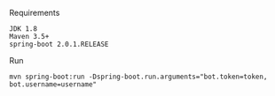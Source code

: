 



Requirements

    JDK 1.8 
    Maven 3.5+
    spring-boot 2.0.1.RELEASE 


Run

    mvn spring-boot:run -Dspring-boot.run.arguments="bot.token=token, bot.username=username"
